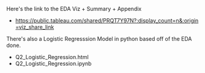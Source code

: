 Here's the link to the EDA Viz + Summary + Appendix
- https://public.tableau.com/shared/PRQT7Y97N?:display_count=n&:origin=viz_share_link

There's also a Logistic Regresssion Model in python based off of the EDA done.
- Q2_Logistic_Regression.html
- Q2_Logistic_Regression.ipynb